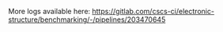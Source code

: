 More logs available here: https://gitlab.com/cscs-ci/electronic-structure/benchmarking/-/pipelines/203470645
